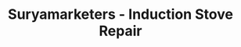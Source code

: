 ---
title: "Suryamarketers - Induction Stove Repair"
url: /thanjavur/suryamarketers-induction-stove-repair/
shop: electronics
---